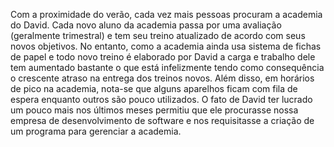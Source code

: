 Com a proximidade do verão, cada vez mais pessoas procuram a academia do David. Cada novo aluno da academia passa por uma avaliação (geralmente trimestral) e tem seu treino atualizado de acordo com seus novos objetivos. No entanto, como a academia ainda usa sistema de fichas de papel e todo novo treino é elaborado por David a carga e trabalho dele tem aumentado bastante o que está infelizmente tendo como consequência o crescente atraso na entrega dos treinos novos. Além disso, em horários de pico na academia, nota-se que alguns aparelhos ficam com fila de espera enquanto outros são pouco utilizados. O fato de David ter lucrado um pouco mais nos últimos meses permitiu que ele procurasse nossa empresa de desenvolvimento de software e nos requisitasse a criação de um programa para gerenciar a academia.